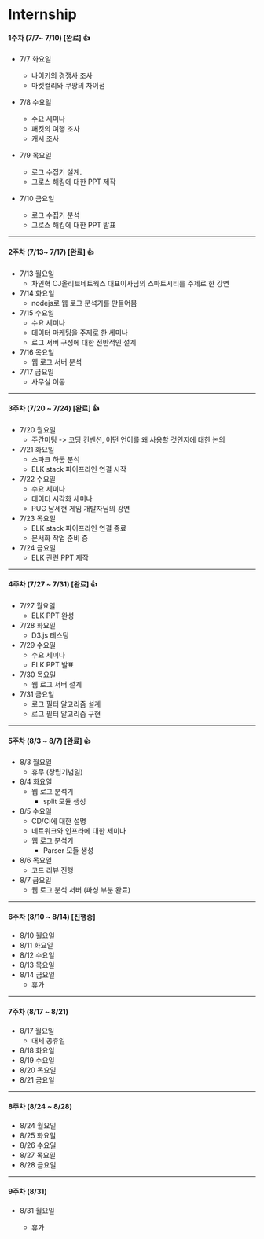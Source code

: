 # Internship 

#### 1주차 (7/7~ 7/10) [완료] 👍

- 7/7 화요일
  - 나이키의 경쟁사 조사
  - 마켓컬리와 쿠팡의 차이점

- 7/8 수요일
  - 수요 세미나 
  - 패킷의 여행 조사
  - 캐시 조사
- 7/9 목요일
  - 로그 수집기 설계. 
  - 그로스 해킹에 대한 PPT 제작
- 7/10 금요일
  - 로그 수집기 분석
  - 그로스 해킹에 대한 PPT 발표

---

#### 2주차 (7/13~ 7/17) [완료] 👍

- 7/13 월요일
  - 차인혁 CJ올리브네트웍스 대표이사님의 스마트시티를 주제로 한 강연
- 7/14 화요일
  - nodejs로 웹 로그 분석기를 만들어봄
- 7/15 수요일
  - 수요 세미나
  - 데이터 마케팅을 주제로 한 세미나 
  - 로그 서버 구성에 대한 전반적인 설계
- 7/16 목요일
  - 웹 로그 서버 분석
- 7/17 금요일
  - 사무실 이동

---

#### 3주차 (7/20 ~ 7/24) [완료] 👍

- 7/20 월요일	
  - 주간미팅 -> 코딩 컨벤션, 어떤 언어를 왜 사용할 것인지에 대한 논의
- 7/21 화요일	
  - 스파크 하둡 분석
  - ELK stack 파이프라인 연결 시작
- 7/22 수요일	
  - 수요 세미나
  - 데이터 시각화 세미나
  - PUG 남세현 게임 개발자님의 강연
- 7/23 목요일	
  - ELK stack 파이프라인 연결 종료
  - 문서화 작업 준비 중
- 7/24 금요일
  - ELK 관련 PPT 제작

----

####  4주차 (7/27 ~ 7/31) [완료] 👍

- 7/27 월요일
  - ELK PPT 완성
- 7/28 화요일
  - D3.js 테스팅 
- 7/29 수요일
  - 수요 세미나
  - ELK PPT 발표
- 7/30 목요일
  - 웹 로그 서버 설계 
- 7/31 금요일
  - 로그 필터 알고리즘 설계
  - 로그 필터 알고리즘 구현

----

####  5주차 (8/3 ~ 8/7) [완료] 👍

- 8/3 월요일
  - 휴무 (창립기념일)
- 8/4 화요일
  - 웹 로그 분석기
    - split 모듈 생성 
- 8/5 수요일
  - CD/CI에 대한 설명
  - 네트워크와 인프라에 대한 세미나
  - 웹 로그 분석기
    - Parser 모듈 생성
- 8/6 목요일
  - 코드 리뷰 진행
- 8/7 금요일
  - 웹 로그 분석 서버 (파싱 부분 완료)

----

####  6주차 (8/10 ~ 8/14) [진행중]

- 8/10 월요일
- 8/11 화요일
- 8/12 수요일
- 8/13 목요일
- 8/14 금요일
  - 휴가 

----

####  7주차 (8/17 ~ 8/21)

- 8/17 월요일
  - 대체 공휴일
- 8/18 화요일
- 8/19 수요일
- 8/20 목요일
- 8/21 금요일

----

####  8주차 (8/24 ~ 8/28)

- 8/24 월요일
- 8/25 화요일 
- 8/26 수요일
- 8/27 목요일
- 8/28 금요일

----

####  9주차 (8/31)

- 8/31 월요일

  - 휴가 

  